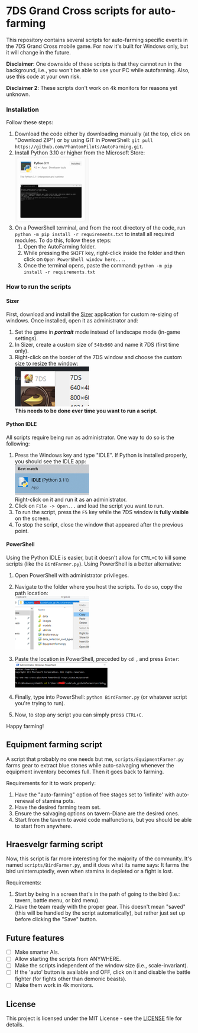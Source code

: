 # 7DS Grand Cross scripts for auto-farming

This repository contains several scripts for auto-farming specific events in the 7DS Grand Cross mobile game.
For now it's built for Windows only, but it will change in the future.

**Disclaimer**: One downside of these scripts is that they cannot run in the background, i.e., you won't be able to use your PC while autofarming.
Also, use this code at your own risk.

**Disclaimer 2**: These scripts don't work on 4k monitors for reasons yet unknown.

### Installation

Follow these steps:

1. Download the code either by downloading manually (at the top, click on "Download ZIP") or by using GIT in PowerShell: `git pull https://github.com/PhantomPilots/AutoFarming.git`.
2. Install Python 3.10 or higher from the Microsoft Store:<br>
<img src="readme_images/python311.png" alt="IDLE app" width="200"/><br>
1. On a PowerShell terminal, and from the root directory of the code, run `python -m pip install -r requirements.txt` to install all required modules. To do this, follow these steps:
   1. Open the AutoFarming folder.
   2. While pressing the `SHIFT` key, right-click inside the folder and then click on `Open PowerShell window here...`.
   3. Once the terminal opens, paste the command: `python -m pip install -r requirements.txt`

### How to run the scripts

#### Sizer

First, download and install the [Sizer](https://www.brianapps.net/sizer/) application for custom re-sizing of windows. 
Once installed, open it as administrator and:
1. Set the game in ***portrait*** mode instead of landscape mode (in-game settings).
2. In Sizer, create a custom size of `540x960` and name it 7DS (first time only).
3. Right-click on the border of the 7DS window and choose the custom size to resize the window:<br>
<img src="readme_images/sizer.png" alt="Sizer" width="200"/><br>
**This needs to be done ever time you want to run a script**.


#### Python IDLE

All scripts require being run as administrator. One way to do so is the following:
1. Press the Windows key and type "IDLE". If Python is installed properly, you should see the IDLE app: <br>
<img src="readme_images/idle_python.png" alt="IDLE app" width="200"/><br>
Right-click on it and run it as an administrator.
2. Click on `File -> Open...` and load the script you want to run.
3. To run the script, press the `F5` key while the 7DS window is **fully visible** on the screen.
4. To stop the script, close the window that appeared after the previous point.

#### PowerShell

Using the Python IDLE is easier, but it doesn't allow for `CTRL+C` to kill some scripts (like the `BirdFarmer.py`). Using PowerShell is a better alternative:
1. Open PowerShell with administrator privileges.
2. Navigate to the folder where you host the scripts. To do so, copy the path location:<br>
<img src="readme_images/copy_location.png" alt="copy_location" width="200"/><br>

3. Paste the location in PowerShell, preceded by `cd `, and press `Enter`:<br>
<img src="readme_images/location_in_powershell.png" width="250"/><br>

4. Finally, type into PowerShell: `python BirdFarmer.py` (or whatever script you're trying to run).
5. Now, to stop any script you can simply press `CTRL+C`.

Happy farming!

## Equipment farming script

A script that probably no one needs but me, `scripts/EquipmentFarmer.py` farms gear to extract blue stones while auto-salvaging whenever the equipment inventory becomes full. Then it goes back to farming. 

Requirements for it to work properly:
1. Have the "auto-farming" option of free stages set to 'infinite' with auto-renewal of stamina pots.
2. Have the desired farming team set.
3. Ensure the salvaging options on tavern-Diane are the desired ones.
4. Start from the tavern to avoid code malfunctions, but you should be able to start from anywhere.

## Hraesvelgr farming script

Now, this script is far more interesting for the majority of the community. It's named `scripts/BirdFarmer.py`, and it does what its name says: It farms the bird uninterruptedly, even when stamina is depleted or a fight is lost.

Requirements:
1. Start by being in a screen that's in the path of going to the bird (i.e.: tavern, battle menu, or bird menu).
2. Have the team ready with the proper gear. This doesn't mean "saved" (this will be handled by the script automatically), but rather just set up before clicking the "Save" button.

## Future features

- [ ] Make smarter AIs.
- [ ] Allow starting the scripts from ANYWHERE.
- [ ] Make the scripts independent of the window size (i.e., scale-invariant).
- [ ] If the 'auto' button is available and OFF, click on it and disable the battle fighter (for fights other than demonic beasts).
- [ ] Make them work in 4k monitors.

## License
This project is licensed under the MIT License - see the [LICENSE](LICENSE) file for details.
